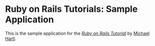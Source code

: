 # Ruby on Rails Tutorials: Sample Application

This is the sample application for the [*Ruby on Rails Tutorial*](http://railstutorial.org/) by [Michael Hartl](http://michaelhartl.com/).
